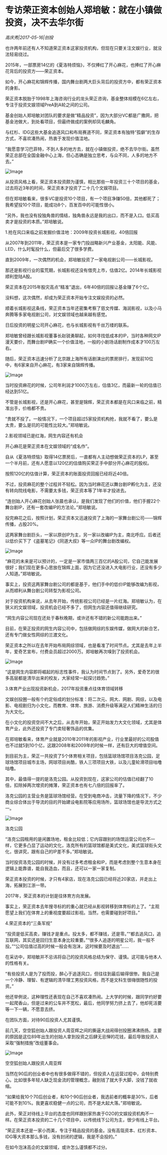 # 专访荣正资本创始人郑培敏：就在小镇做投资，决不去华尔街

*高庆秀|2017-05-16|创投*

也许两年前还有人不知道荣正资本这家投资机构，但现在只要关注文娱行业，就没法轻易绕过。

2015年，一部票房14亿的《夏洛特烦恼》，不仅捧红了开心麻花，也捧红了开心麻花背后的投资方——荣正资本。

如今，开心麻花和锦辉传播，国内舞台剧两大巨头背后的投资方中，都有荣正资本的身影。

荣正资本脱胎于1998年上海咨询行业的龙头荣正咨询，基金整体规模在6亿左右，专注于投资文娱领域PreA到A轮之间的公司。

基金创始人郑培敏对团队的要求是做“精品投资”，因为大部分VC都是广撒网，把基金池做大，到处看项目，但最终做成的案例却凤毛麟角。

与红杉、IDG这些大基金追逐风口和布局赛道不同，荣正资本有独特“孤僻”的生存方式，不喜欢凑热闹，热衷于发现价值洼地。

“我愿意学习巴菲特，不到人多的地方去，就在小镇做投资，绝不去华尔街。虽然荣正总部在全国金融中心上海，但心态确是独立思考，与众不同，人多的地方不去。”

![Image](https://mmbiz.qpic.cn/mmbiz_png/89KlkjcF9ianxf6SzxL5xiceHpK8LMibm1cFvCt5FnFeRibpJdhDA0icibmxoJG8065Syz22JSibPBgCfMGvq06KwTDEg/640?wx_fmt=png&tp=webp&wxfrom=5&wx_lazy=1)

从投资风格上看，荣正资本投资颇为谨慎，相比那些一年投资三十个项目的基金，过去将近3年的时间，荣正资本才投资了二十几个文娱项目。

但在郑培敏看来，很多VC是投资10个项目，有一个项目净赚50倍，其他都死了；我希望投10个项目，能成功8个，百发百中的可能性很小。

“另外，我也没有投独角兽的情结，独角兽永远是我的出口，而不是入口。低买高卖才是投资的本质。”郑培敏说。

1.抢在风口来临之前发掘价值洼地：2009年投资长城影视，40倍回报

从2007年到2011年，荣正资本是一家专门投战略新兴产业基金，太阳能、风能、LED，什么时髦投什么，但最后交了很多学费。

直到2009年，一次偶然的机会，郑培敏投资了一家电视剧公司——长城影视。

那还是影视行业的蛮荒期，长城影视还没有借壳上市，估值2亿。2014年长城影视顺利登陆A股。

荣正资本在2015年股灾高点“精准”退出，6年40倍的回报让基金赚了6个亿。

没料想，这次偶然，却成为荣正资本开始专注文娱投资的必然。

顺着长城影视这条线，荣正资本当年还密集考察了慈文传媒、海润影视，以及小马奔腾等多家电视剧公司，对文娱领域也越来越有感觉。

日后投资的明星公司开心麻花，也与长城影视有千丝万缕的联系。

郑培敏曾经跟长城影视董事长赵锐勇聊起，如何寻找低成本的IP，当时各种网文IP漫天要价，而舞台剧IP确实一个价值洼地，一般的小剧场话剧制作成本才100万左右。

随后，荣正资本迅速分析了北京跟上海所有话剧演出的票房排行，发现前10位中，有6家来自开心麻花，有3家来自锦辉传播。

![Image](https://mmbiz.qpic.cn/mmbiz_png/89KlkjcF9ianxf6SzxL5xiceHpK8LMibm1cSdicPKTkibibbiaWfqlzBvK9wq0mNkmA5H4ye7NhCK7omcsAEoXUBGiaXPA/640?wx_fmt=png&tp=webp&wxfrom=5&wx_lazy=1)

当时投资麻花的时候，公司年利润才1000万左右，估值3亿，而最新一轮的估值已经达到51亿。

不管是长城影视，还是开心麻花，甚至是锦辉，荣正资本都是在风口来临之前，精准出手，价格都不贵。

“贵就不投了。一般情况下，一个项目超过5家投资机构抢，我就不看了，要么是太贵，要么是坑的可能性比较大。”郑培敏说。

2.影视领域已是红海，网生内容还有机会

开心麻花是荣正资本在文娱领域的“成名作”。

自从《夏洛特烦恼》取得14亿票房后，一直都有人主动想做荣正资本的LP，甚至一个半月前，还有人愿意以120亿的估值购买荣正手中部分开心麻花的股权。

按照120亿的估值计算，荣正资本的账面投资回报已经将近40倍。

不过，投资麻花的整个过程并不轻松。因为当时麻花还以舞台剧IP孵化为主，还没有转向院线电影，不需要太多钱，荣正资本等了1年半才投进去。

“连创始人开心麻花创始人张晨也承认，是我们发现了他们的价值，他们手握22个舞台剧IP，还有一套改编IP的方法论。”郑培敏说。

投完麻花之后，按照计划，荣正资本又迅速投资了上海的一家舞台剧公司——锦辉传播，占股20%。

这两家舞台剧巨头，一家以原创IP为主，另一家以改编IP为主，南北呼应。后者还以低价买下了《盗墓笔记》《同道大叔》等一众IP的舞台剧改编权。

![Image](https://mmbiz.qpic.cn/mmbiz_png/89KlkjcF9ianxf6SzxL5xiceHpK8LMibm1cy6icXDDEhHdRQjl5Zbs0Uoo1yDyNE9zE1sYqxN2a6Lib3927EAzT25hw/640?wx_fmt=png&tp=webp&wxfrom=5&wx_lazy=1)

“麻花的未来是可以预计的，一定是一家市值两三百亿的A股公司，它自己能发展很好；我们现在更多心思放在锦辉上面，因为它还没进入大电影行业，还没有多少人知道。”郑培敏说。

事实上，投资这两家舞台剧公司的都是基于，他们手中的低价IP能够改编为影视，从而顺利从舞台剧公司转型为影视公司。

对于投资机构来说，从去年开始，传统影视公司已经是一片红海。郑培敏认为，在狭义的文娱领域，投资机会已经不多了，但网生内容还值得继续研究。

“网生内容公司现在还处于春秋晚期，或许还有不错的新公司能跑出来。”

目前，在荣正投资的网生内容公司中，包括做网综的东娱传媒，做网大的新合艺，还有专门做女性网综的兰渡文化。

荣正资本之所以在去年开始布局网综领域，也是看准了时间节点。尤其是去年上半年，爱奇艺宣布，付费会员超过2000万。郑培敏再次嗅到了投资机会。

![Image](https://mmbiz.qpic.cn/mmbiz_png/89KlkjcF9ianxf6SzxL5xiceHpK8LMibm1cGUnqyRibNjicF9ET8tYqBWhTzHMsdvbEiaWfmiahO7KIcuqgsQYEeyBoicQ/640?wx_fmt=png&tp=webp&wxfrom=5&wx_lazy=1)

“这是网生内容即将崛起的标志性事件，我认为时间节点到了。另外，爱奇艺的很多高层都是清华出来的校友，大家经常一起探讨趋势。”

3.体育产业出现投资新机会，2017年投资重点往体育领域转移

文娱创投圈一般有个约定俗成的划分标准：将二次元、网大、网剧、网综，以及电影、电视剧归为小文化，而教育、体育、旅游、消费升级等满足人们精神生活的归为大文化。

在小文化的投资空间不大之后，从去年开始，荣正开始发力大文化领域，尤其是体育产业，此外还投资了专门卖轻奢饰品的优集。

在郑培敏看来，体育产业就是2010年2011年的影视产业，行业里最好的公司股值也不过就5到10个亿，这跟2008年和2009年的时候一样，还有巨大的增值空间。

到目前为主，荣正一共投资了5个体育相关项目，包括篮球场馆项目洛克公园，足球场馆项目城市主场，网球项目尚酷，铁人三项项目大铁，以及儿童轮滑项目咕噜咕噜。

其中，最值得一提的是洛克公园。从投资到现在，这家公司的估值已经翻了10倍，扣除掉两次增资的摊薄，荣正资本也有七八倍的回报率了。

洛克公园的主营业务是篮球场馆经营。在受到电商冲击，流量下降的情况下，不少商业综合体出于导流的目的开始建设电影院等应用场所，篮球场馆也是导流方式之一。

![Image](https://mmbiz.qpic.cn/mmbiz_png/89KlkjcF9ianxf6SzxL5xiceHpK8LMibm1cicvJapm4IDzJ5CsdyVPX6VWPdYCfNE3VkTDicQ42zzNHsDLk4UZuLEUw/640?wx_fmt=png&tp=webp&wxfrom=5&wx_lazy=1)

洛克公园

“洛克公园租用的是闲置场地，租金比较低；它内容跟别的场馆运营公司也不一样，它更多凸显了运动的文化，洛克所有的篮球馆都是美式文化，美式篮球街头文化，很讲究，跟有自己的IP差不多。”郑培敏说。

当时投资洛克公园的时候，并没有过多考虑租金和IP，而是考虑到整个生意本身在逻辑上能靠谱，能自我造血，而且，还可以一家一家复制。

荣正资本投资的时候，才只有4家店，现在洛克公园已经将近20家店，并走出上海，拓展到江浙一带。

2017年，荣正资本的计划是往体育方向发展。

事实上，荣正资本去年搜寻标的的重心就已经从影视转移到体育标的上了。“主观愿望上我们在体育上的重视度要超过影视。当然，也需要碰到好项目。”

4.荣正资本的“三条军规”

“投资是低买高卖，赚钱才是重点。投太多，都不赚钱，还是零。”“都去追风口，追互联网，其实还是回归生意本身比较重要。”“很多人追逐的明星公司，我一般不投。”“公司估值过高的时候一般会有泡沫，这时候要及时退出”……

在采访中，郑培敏并不忌讳将自己的投资风格总结为保守、谨慎。这可能与他本人的性格有关。

“有些投资人是为了投而投，醉心于追逐风口，但往往到最后输得很惨。我自己是一个冷静、理智、有逻辑的清华理工男投资风格，而不是文科生很嗨很随性的投资。”

他还举例说，这种理性还表现在自己不喜欢凑热闹。上大学的时候，跟同学约好要一起爬香山，但是过来的公车并不宽松，最后，他同学努力挤上去了，他却死活要等一下一辆，不愿意去挤。

在团队方面，对待90后投资人尤其谨慎。

前几天，空空狐创始人跟投资人周亚辉之间的撕逼大战闹得创投圈沸沸扬扬。主要的原因是这位89年出生的创始人拿到投资之后肆无忌惮的花钱，最后导致投资人采取“强制措施”改组董事会。

![Image](https://mmbiz.qpic.cn/mmbiz_png/89KlkjcF9ianxf6SzxL5xiceHpK8LMibm1cXmicJJTBzJN22X1V6vPuMxTpPBCp1iaEzJqUvNyBppyOBwh2jWicib6OaQ/640?wx_fmt=png&tp=webp&wxfrom=5&wx_lazy=1)

空空狐创始人跟投资人周亚辉

当然在90后的创业者中也有很多做得不错的，但投资人在运营过程中，会特别费心。比如很多年轻人缺乏现金流的管理概念，融到钱了就大手大脚，没钱了就收缩。

“如果给我10个70后创业者，和10个90后创业者，我选前者的概率是30%，后者可能不到10%。我更喜欢稳健一点的公司，而不是大起大落。”郑培敏说。

此外，荣正对待线上平台的态度也同样跟别家热衷于O2O的文娱投资机构不一样。在荣正资本投资的二十几个项目中，以传统线下公司为主，很少有线上平台。

“荣正资本还是一家小而美，专注于精品投资的基金。没有高瓴资本、红杉资本、IDG等大资本那么多钱，没有封闭的逻辑，我是不会投的。”

在如今泡沫高企的文娱领域，或许怎么谨慎都不过分。

